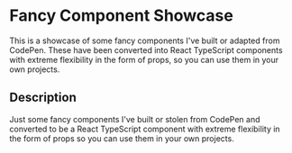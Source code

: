 # Fancy Component Showcase

This is a showcase of some fancy components I've built or adapted from CodePen. These have been converted into React TypeScript components with extreme flexibility in the form of props, so you can use them in your own projects.

## Description

Just some fancy components I've built or stolen from CodePen and converted to be a React TypeScript component with extreme flexibility in the form of props so you can use them in your own projects.
